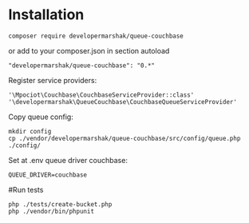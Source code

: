 # Installation
`
composer require developermarshak/queue-couchbase
`

or add to your composer.json in section autoload

`
"developermarshak/queue-couchbase": "0.*"
`

Register service providers:
```
'\Mpociot\Couchbase\CouchbaseServiceProvider::class'
'\developermarshak\QueueCouchbase\CouchbaseQueueServiceProvider'
```

Copy queue config:
```
mkdir config
cp ./vendor/developermarshak/queue-couchbase/src/config/queue.php ./config/
```

Set at .env queue driver couchbase:
```
QUEUE_DRIVER=couchbase
```

#Run tests

```
php ./tests/create-bucket.php
php ./vendor/bin/phpunit
```